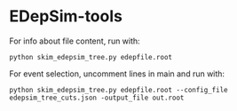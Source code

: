 # EDepSim-tools
For info about file content, run with:
```
python skim_edepsim_tree.py edepfile.root
```
For event selection, uncomment lines in main and run with:
```
python skim_edepsim_tree.py edepfile.root --config_file edepsim_tree_cuts.json -output_file out.root
```
